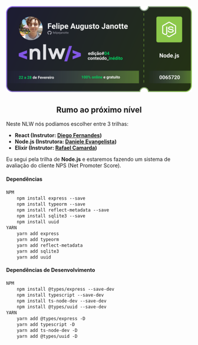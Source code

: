 <h1 align="center">
    <img src="./assets/ticket.svg">
</h1>

<h2 align="center">
	Rumo ao próximo nível
</h2>
<p>
	Neste NLW nós podíamos escolher entre 3 trilhas: 
	<ul>
		<li><strong>React (Instrutor: <a href="https://github.com/diego3g" target="_blank">Diego Fernandes</a>)</strong></li>
		<li><strong>Node.js (Instrutora: <a href="https://github.com/danileao" taget="_blank">Daniele Evangelista</a>)</strong></li>
		<li><strong>Elixir (Instrutor: <a href="https://github.com/RafaelCamarda" target="_blank">Rafael Camarda</a>)</strong></li>
	</ul>
</p>
<p>
	Eu segui pela trilha de <strong>Node.js</strong> e estaremos fazendo um sistema de avaliação do cliente NPS (Net Promoter Score).
</p>

<h4>
	Dependências
</h4>


```shell
NPM
	npm install express --save
	npm install typeorm --save
	npm install reflect-metadata --save
	npm install sqlite3 --save
	npm install uuid
YARN
	yarn add express
	yarn add typeorm
	yarn add reflect-metadata
	yarn add sqlite3
	yarn add uuid
```

<h4>
	Dependências de Desenvolvimento
</h4>


```shell
NPM
	npm install @types/express --save-dev
	npm install typescript --save-dev
	npm install ts-node-dev --save-dev
	npm install @types/uuid --save-dev
YARN
	yarn add @types/express -D
	yarn add typescript -D
	yarn add ts-node-dev -D
	yarn add @types/uuid -D
```

